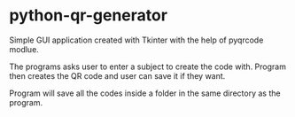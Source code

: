 # python-qr-generator
Simple GUI application created with Tkinter with the help of pyqrcode modlue.

The programs asks user to enter a subject to create the code with. Program then creates the QR code and user can save it if they want. 

Program will save all the codes inside  a folder in the same directory as the program. 
